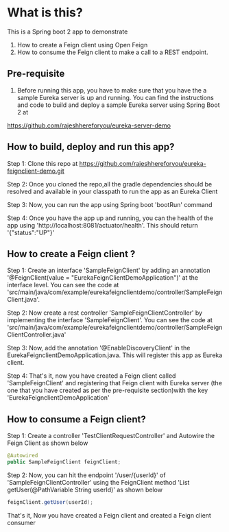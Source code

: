 # What is this?

This is a Spring boot 2 app to demonstrate 

1. How to create a Feign client using Open Feign 
2. How to consume the Feign client to make a call to a REST endpoint.

## Pre-requisite

1. Before running this app, you have to make sure that you have the a sample Eureka server is up and running. 
You can find the instructions and code to build and deploy a sample Eureka server using Spring Boot 2 at 

https://github.com/rajeshhereforyou/eureka-server-demo 


## How to build, deploy and run this app?

Step 1: Clone this repo at https://github.com/rajeshhereforyou/eureka-feignclient-demo.git

Step 2: Once you cloned the repo,all the gradle dependencies should be resolved and available in your classpath to run the app as an Eureka Client

Step 3: Now, you can run the app using Spring boot 'bootRun' command

Step 4: Once you have the app up and running, you can the health of the app using 'http://localhost:8081/actuator/health'. This should return '{"status":"UP"}'



## How to create a Feign client ?

Step 1: Create an interface 'SampleFeignClient' by adding an annotation '@FeignClient(value = "EurekaFeignClientDemoApplication")' at the interface level. You can see the code at 'src/main/java/com/example/eurekafeignclientdemo/controller/SampleFeignClient.java'. 

Step 2: Now create a rest controller 'SampleFeignClientController' by implementing the interface 'SampleFeignClient'. You can see the code at 'src/main/java/com/example/eurekafeignclientdemo/controller/SampleFeignClientController.java'

Step 3: Now, add the annotation '@EnableDiscoveryClient' in the EurekaFeignclientDemoApplication.java. This will register this app as Eureka client.

Step 4: That's it, now you have created a Feign client called 'SampleFeignClient' and registering that Feign client with Eureka server (the one that you have created as per the pre-requisite section)with the key 'EurekaFeignclientDemoApplication'


## How to consume a Feign client?

Step 1: Create a controller 'TestClientRequestController' and Autowire the Feign Client as shown below

```java
@Autowired
public SampleFeignClient feignClient;
```

Step 2: Now, you can hit the endpoint '/user/{userId}' of 'SampleFeignClientController' using the FeignClient method 'List<String> getUser(@PathVariable String userId)' as shown below

```java
feignClient.getUser(userId);
```

That's it, Now you have created a Feign client and created a Feign client consumer
